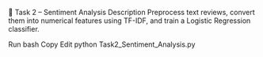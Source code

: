 📌 Task 2 – Sentiment Analysis
Description
Preprocess text reviews, convert them into numerical features using TF-IDF, and train a Logistic Regression classifier.

Run
bash
Copy
Edit
python Task2_Sentiment_Analysis.py
